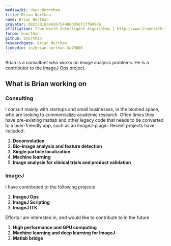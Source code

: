 ```yaml
---
mediawiki: User:Bnorthan
title: Brian Northan
name: Brian Northan
gravatar: d8227018a0426724486d856f17f68976
affiliation: True North Intelligent Algorithms | http://www.truenorth-ia.com/
forum: bnorthan
github: bnorthan
researchgate: Brian_Northan
linkedin: in/brian-northan-3a78606
---
```


Brian is a consultant who works on image analysis problems. He is a contributor to the [ImageJ Ops](/libs/imagej-ops) project.

## What is Brian working on

### Consulting

I consult mainly with startups and small businesses, in the biomed space, who are looking to commercialize academic research. Often times they have pre-existing matlab and other legacy code that needs to be converted to a user-friendly app, such as an ImageJ-plugin. Recent projects have included:

1.  **Deconvolution**
2.  **Bio-image analysis and feature detection**
3.  **Single particle localization**
4.  **Machine learning**
5.  **Image analysis for clinical trials and product validation**

### ImageJ

I have contributed to the following projects

1.  **ImageJ Ops**
2.  **ImageJ Scripting**
3.  **ImageJ ITK**

Efforts I am interested in, and would like to contribute to in the future

1.  **High performance and GPU computing**
2.  **Machine learning and deep learning for ImageJ**
3.  **Matlab bridge**

